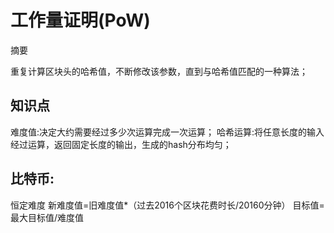 # 工作量证明(PoW)
摘要

重复计算区块头的哈希值，不断修改该参数，直到与哈希值匹配的一种算法；



## 知识点

难度值:决定大约需要经过多少次运算完成一次运算；
哈希运算:将任意长度的输入经过运算，返回固定长度的输出，生成的hash分布均匀；



## 比特币:

恒定难度
新难度值=旧难度值*（过去2016个区块花费时长/20160分钟）
目标值=最大目标值/难度值  

